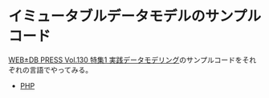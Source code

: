 # イミュータブルデータモデルのサンプルコード

[WEB±DB PRESS Vol.130 特集1 実践データモデリング](https://gihyo.jp/magazine/wdpress/archive/2022/vol130)のサンプルコードをそれぞれの言語でやってみる。

- [PHP](https://github.com/blue32a-sandbox/webdb-immutable-datamodel-example/tree/main/php)
